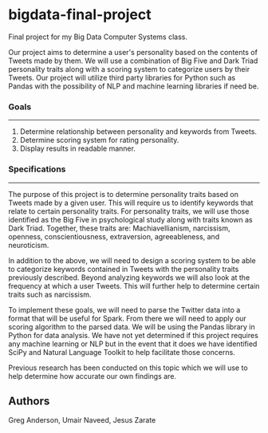# bigdata-final-project
Final project for my Big Data Computer Systems class.

Our project aims to determine a user's personality based on the contents of
Tweets made by them. We will use a combination of Big Five and Dark Triad
personality traits along with a scoring system to categorize users by their
Tweets. Our project will utilize third party libraries for Python such as Pandas
with the possibility of NLP and machine learning libraries if need be.

### Goals
---------

1. Determine relationship between personality and keywords from Tweets.
2. Determine scoring system for rating personality.
3. Display results in readable manner.

### Specifications
------------------

The purpose of this project is to determine personality traits based on Tweets
made by a given user. This will require us to identify keywords that relate to
certain personality traits. For personality traits, we will use those identified
as the Big Five in psychological study along with traits known as Dark Triad.
Together, these traits are:  Machiavellianism, narcissism, openness,
conscientiousness, extraversion, agreeableness, and neuroticism. 

In addition to the above, we will need to design a scoring system to be able to
categorize keywords contained in Tweets with the personality traits previously
described. Beyond analyzing keywords we will also look at the frequency at which
a user Tweets. This will further help to determine certain traits such as
narcissism.

To implement these goals, we will need to parse the Twitter data into a format
that will be useful for Spark. From there we will need to apply our scoring
algorithm to the parsed data. We will be using the Pandas library in Python for
data analysis. We have not yet determined if this project requires any machine
learning or NLP but in the event that it does we have identified SciPy and
Natural Language Toolkit to help facilitate those concerns. 

Previous research has been conducted on this topic which we will use to help
determine how accurate our own findings are. 


## Authors
Greg Anderson, Umair Naveed, Jesus Zarate
